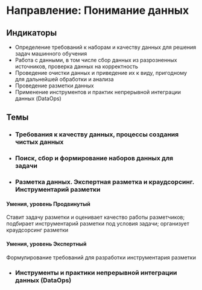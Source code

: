 # Направление: Понимание данных
## Индикаторы
* Определение требований к наборам и качеству данных для решения задач машинного обучения
* Работа с данными, в том числе сбор данных из разрозненных источников, проверка данных на корректность
* Проведение очистки данных и приведение их к виду, пригодному для дальнейшей обработки и анализа
* Проведение разметки данных
* Применение инструментов и практик непрерывной интеграции данных (DataOps)
## Темы
* ### Требования к качеству данных, процессы создания чистых данных
* ### Поиск, сбор и формирование наборов данных для задачи
* ### Разметка данных. Экспертная разметка и краудсорсинг. Инструментарий разметки
#### Умения, уровень Продвинутый
Ставит задачу разметки и оценивает качество работы разметчиков; подбирает инструментарий разметки под условия задачи; организует краудсорсинг разметки
#### Умения, уровень Экспертный
Формулирование требований для разработки инструментария разметки
* ### Инструменты и практики непрерывной интеграции данных (DataOps)

